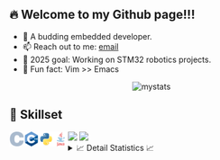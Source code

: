 ## 🔥 Welcome to my Github page!!!

- 🔫 A budding embedded developer.
- 📫 Reach out to me: [email](mailto:ryan.hsu06190619@gmail.com)
- 🎒 2025 goal: Working on STM32 robotics projects.
- 🤡 Fun fact: Vim >> Emacs
<p align="center"> <img src="https://github-stats-alpha.vercel.app/api?username=KaidenHsu&cc=222&tc=9ab&ic=47d&bc=000" alt="mystats" /></p>

## 🔨 Skillset

<img align="left" alt="c" width="26px" src="https://github.com/devicons/devicon/blob/master/icons/c/c-original.svg" />
<img align="left" alt="cplusplus" width="26px" src="https://github.com/devicons/devicon/blob/master/icons/cplusplus/cplusplus-original.svg" />
<img align="left" alt="Terminal" width="26px" src="https://github.com/devicons/devicon/blob/master/icons/python/python-original.svg" />
<img align="left" alt="vim" width="26px" src="https://github.com/devicons/devicon/blob/master/icons/java/java-original-wordmark.svg" />
<img align="linux" width="33px" src="https://cdn.jsdelivr.net/gh/devicons/devicon/icons/linux/linux-original.svg" />
<img align="linux" width="33px" src="https://www.google.com/url?sa=i&url=https%3A%2F%2Fwww.st.com%2Fen%2Fmicrocontrollers-microprocessors.html&psig=AOvVaw3GmECqARaqZTPbuTDieB_t&ust=1757304712360000&source=images&cd=vfe&opi=89978449&ved=0CBUQjRxqFwoTCPjT_qrkxY8DFQAAAAAdAAAAABAE" />
<details>
<summary>📈 Detail Statistics 📈</summary>
<br>
My Github Stats

![](http://github-profile-summary-cards.vercel.app/api/cards/profile-details?username=KaidenHsu&theme=rose_pine) 

![](http://github-profile-summary-cards.vercel.app/api/cards/repos-per-language?username=KaidenHsu&theme=rose_pine) 
![](http://github-profile-summary-cards.vercel.app/api/cards/most-commit-language?username=KaidenHsu&theme=rose_pine)

</details>
